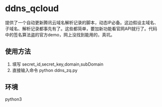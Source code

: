 # ddns_qcloud
提供了一个自动更新腾讯云域名解析记录的脚本，动态IP必备。这边假设主域名、子域名、解析记录都事先有了。这些都简单，要加新功能看官网API就行了。代码中的签名算法盗的官方demo，网上没找到能用的，真坑。

## 使用方法
1. 填写 secret_id,secret_key,domain,subDomain
2. 直接输入命令 python ddns_zq.py

## 环境
python3


